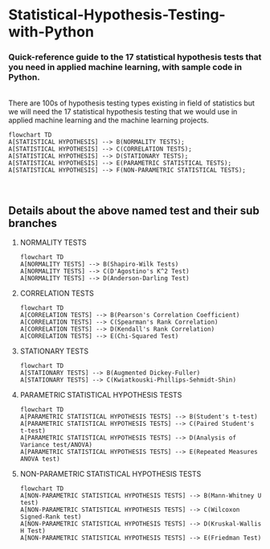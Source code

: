 # Statistical-Hypothesis-Testing-with-Python
### Quick-reference guide to the 17 statistical hypothesis tests that you need in applied machine learning, with sample code in Python.
<br>
There are 100s of hypothesis testing types existing in field of statistics but we will need the 17 statistical hypothesis testing that we would use in applied machine learning and the machine learning projects.

```mermaid
flowchart TD
A[STATISTICAL HYPOTHESIS] --> B(NORMALITY TESTS);
A[STATISTICAL HYPOTHESIS] --> C(CORRELATION TESTS);
A[STATISTICAL HYPOTHESIS] --> D(STATIONARY TESTS);
A[STATISTICAL HYPOTHESIS] --> E(PARAMETRIC STATISTICAL TESTS);
A[STATISTICAL HYPOTHESIS] --> F(NON-PARAMETRIC STATISTICAL TESTS);
```
<br>

## Details about the above named test and their sub branches

<ol>

  <li>NORMALITY TESTS
    
  ```mermaid
  flowchart TD
  A[NORMALITY TESTS] --> B(Shapiro-Wilk Tests)
  A[NORMALITY TESTS] --> C(D'Agostino's K^2 Test)
  A[NORMALITY TESTS] --> D(Anderson-Darling Test)
  ```
 
 
  <li>CORRELATION TESTS
  
  ```mermaid 
  flowchart TD
  A[CORRELATION TESTS] --> B(Pearson's Correlation Coefficient)
  A[CORRELATION TESTS] --> C(Spearman's Rank Correlation)
  A[CORRELATION TESTS] --> D(Kendall's Rank Correlation)
  A[CORRELATION TESTS] --> E(Chi-Squared Test)
  ```


  <li>STATIONARY TESTS
  
  ```mermaid
  flowchart TD
  A[STATIONARY TESTS] --> B(Augmented Dickey-Fuller)
  A[STATIONARY TESTS] --> C(Kwiatkouski-Phillips-Sehmidt-Shin)
  ```
  

  <li>PARAMETRIC STATISTICAL HYPOTHESIS TESTS
  
  ```mermaid
  flowchart TD
  A[PARAMETRIC STATISTICAL HYPOTHESIS TESTS] --> B(Student's t-test)
  A[PARAMETRIC STATISTICAL HYPOTHESIS TESTS] --> C(Paired Student's t-test)
  A[PARAMETRIC STATISTICAL HYPOTHESIS TESTS] --> D(Analysis of Variance test/ANOVA)
  A[PARAMETRIC STATISTICAL HYPOTHESIS TESTS] --> E(Repeated Measures ANOVA test)
  ```
  
                                                                                          
  <li>NON-PARAMETRIC STATISTICAL HYPOTHESIS TESTS
    
  ```mermaid
  flowchart TD
  A[NON-PARAMETRIC STATISTICAL HYPOTHESIS TESTS] --> B(Mann-Whitney U test)
  A[NON-PARAMETRIC STATISTICAL HYPOTHESIS TESTS] --> C(Wilcoxon Signed-Rank test)
  A[NON-PARAMETRIC STATISTICAL HYPOTHESIS TESTS] --> D(Kruskal-Wallis H Test)
  A[NON-PARAMETRIC STATISTICAL HYPOTHESIS TESTS] --> E(Friedman Test)
  ```
  
</ol>

